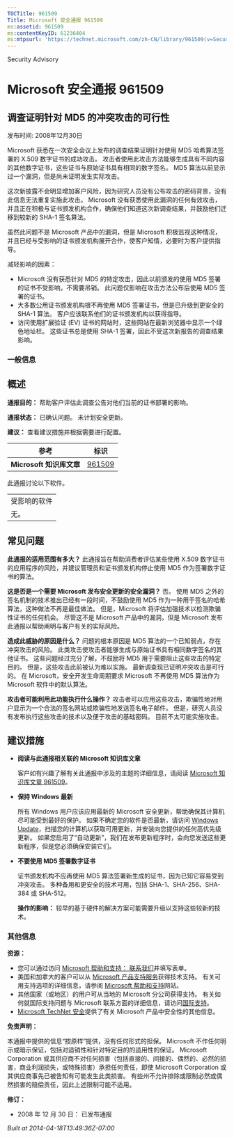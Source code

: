 ```yaml
---
TOCTitle: 961509
Title: Microsoft 安全通报 961509
ms:assetid: 961509
ms:contentKeyID: 61236404
ms:mtpsurl: 'https://technet.microsoft.com/zh-CN/library/961509(v=Security.10)'
---
```


Security Advisory

Microsoft 安全通报 961509
=========================

调查证明针对 MD5 的冲突攻击的可行性
-----------------------------------

发布时间: 2008年12月30日

Microsoft 获悉在一次安全会议上发布的调查结果证明针对使用 MD5 哈希算法签署的 X.509 数字证书的成功攻击。 攻击者使用此攻击方法能够生成具有不同内容的其他数字证书，这些证书与原始证书具有相同的数字签名。 MD5 算法以前显示过一个漏洞，但是尚未证明发生实际攻击。

这次新披露不会明显增加客户风险，因为研究人员没有公布攻击的密码背景，没有此信息无法重复实施此攻击。 Microsoft 没有获悉使用此漏洞的任何有效攻击，并且正在积极与证书颁发机构合作，确保他们知道这次新调查结果，并鼓励他们迁移到较新的 SHA-1 签名算法。

虽然此问题不是 Microsoft 产品中的漏洞，但是 Microsoft 积极监视这种情况，并且已经与受影响的证书颁发机构展开合作，使客户知情，必要时为客户提供指导。

减轻影响的因素：

-   Microsoft 没有获悉针对 MD5 的特定攻击，因此以前颁发的使用 MD5 签署的证书不受影响，不需要吊销。 此问题仅影响在攻击方法公布后使用 MD5 签署的证书。
-   大多数公用证书颁发机构根不再使用 MD5 签署证书，但是已升级到更安全的 SHA-1 算法。 客户应该联系他们的证书颁发机构以获得指导。
-   访问使用扩展验证 (EV) 证书的网站时，这些网站在最新浏览器中显示一个绿色地址栏。 这些证书总是使用 SHA-1 签署，因此不受这次新报告的调查结果影响。

### 一般信息

概述
----

<span></span>
**通报目的：** 帮助客户评估此调查公告对他们当前的证书部署的影响。

**通报状态：** 已确认问题。 未计划安全更新。

**建议：** 查看建议措施并根据需要进行配置。

| 参考                     | 标识                                             |
|--------------------------|--------------------------------------------------|
| **Microsoft 知识库文章** | [961509](http://support.microsoft.com/kb/961509) |

此通报讨论以下软件。

|              |
|--------------|
| 受影响的软件 |
| 无。         |

常见问题
--------

<span></span>
**此通报的适用范围有多大？**
此通报旨在帮助消费者评估某些使用 X.509 数字证书的应用程序的风险，并建议管理员和证书颁发机构停止使用 MD5 作为签署数字证书的算法。

**这是否是一个需要 Microsoft 发布安全更新的安全漏洞？**
否。 使用 MD5 之外的签名机制的技术推出已经有一段时间，不鼓励使用 MD5 作为一种用于签名的哈希算法，这种做法不再是最佳做法。 但是，Microsoft 将评估加强技术以检测欺骗性证书的任何机会。 尽管这不是 Microsoft 产品中的漏洞，但是 Microsoft 发布此通报以帮助阐明与客户有关的实际风险。

**造成此威胁的原因是什么？**
问题的根本原因是 MD5 算法的一个已知弱点，存在冲突攻击的风险。 此类攻击使攻击者能够生成与原始证书具有相同数字签名的其他证书。 这些问题经过充分了解，不鼓励将 MD5 用于需要阻止这些攻击的特定目的。 但是，这些攻击此前被认为难以实施。 最新调查现已证明冲突攻击是可行的。 在 Microsoft，安全开发生命周期要求 Microsoft 不再使用 MD5 算法作为 Microsoft 软件中的默认算法。

**攻击者可能利用此功能执行什么操作？**
攻击者可以应用这些攻击，欺骗性地对用户显示为一个合法的签名网站或欺骗性地发送签名电子邮件。 但是，研究人员没有发布执行这些攻击的技术以及便于攻击的基础密码。 目前不太可能实施攻击。

建议措施
--------

<span></span>
-   **阅读与此通报相关联的 Microsoft 知识库文章**

    客户如有兴趣了解有关此通报中涉及的主题的详细信息，请阅读 [Microsoft 知识库文章 961509](http://support.microsoft.com/kb/961509)。

-   **保持 Windows 最新**

    所有 Windows 用户应该应用最新的 Microsoft 安全更新，帮助确保其计算机尽可能受到最好的保护。 如果不确定您的软件是否最新，请访问 [Windows Update](http://windowsupdate.microsoft.com/)，扫描您的计算机以获取可用更新，并安装向您提供的任何高优先级更新。 如果您启用了“自动更新”，我们在发布更新程序时，会向您发送这些更新程序，但是您必须确保安装它们。

-   **不要使用 MD5 签署数字证书**

    证书颁发机构不应再使用 MD5 算法签署新生成的证书，因为已知它容易受到冲突攻击。 多种备用和更安全的技术可用，包括 SHA-1、SHA-256、SHA-384 或 SHA-512。

    **操作的影响：** 较早的基于硬件的解决方案可能需要升级以支持这些较新的技术。

### 其他信息

**资源：**

-   您可以通过访问 [Microsoft 帮助和支持： 联系我们](https://support.microsoft.com/common/survey.aspx?scid=sw;en;1257&amp;showpage=1&amp;ws=technet&amp;sd=tech)并填写表单。
-   美国和加拿大的客户可以从 [Microsoft 产品支持服务](http://go.microsoft.com/fwlink/?linkid=21131)获得技术支持。 有关可用支持选项的详细信息，请参阅 [Microsoft 帮助和支持](http://support.microsoft.com/default.aspx?ln=zh-cn)网站。
-   其他国家（或地区）的用户可从当地的 Microsoft 分公司获得支持。 有关如何就国际支持问题与 Microsoft 联系方面的详细信息，请访问[国际支持](http://go.microsoft.com/fwlink/?linkid=21155)。
-   [Microsoft TechNet 安全](http://go.microsoft.com/fwlink/?linkid=21132)提供了有关 Microsoft 产品中安全性的其他信息。

**免责声明：**

本通报中提供的信息“按原样”提供，没有任何形式的担保。 Microsoft 不作任何明示或暗示保证，包括对适销性和针对特定目的的适用性的保证。 Microsoft Corporation 或其供应商不对任何损害（包括直接的、间接的、偶然的、必然的损害，商业利润损失，或特殊损害）承担任何责任，即使 Microsoft Corporation 或其供应商事先已被告知有可能发生此类损害。 有些州不允许排除或限制必然或偶然损害的赔偿责任，因此上述限制可能不适用。

**修订：**

-   2008 年 12 月 30 日： 已发布通报

*Built at 2014-04-18T13:49:36Z-07:00*
